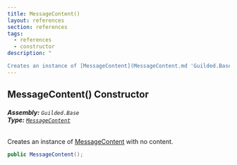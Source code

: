 ```yaml
---
title: MessageContent()
layout: references
section: references
tags:
  - references
  - constructor
description: "

Creates an instance of [MessageContent](MessageContent.md 'Guilded.Base.Content.MessageContent') with no content."
---
```


## MessageContent() Constructor
###### **Assembly:** `Guilded.Base`<br/>**Type:** [`MessageContent`](MessageContent.md 'Guilded.Base.Content.MessageContent')

Creates an instance of [MessageContent](MessageContent.md 'Guilded.Base.Content.MessageContent') with no content.

```csharp
public MessageContent();
```